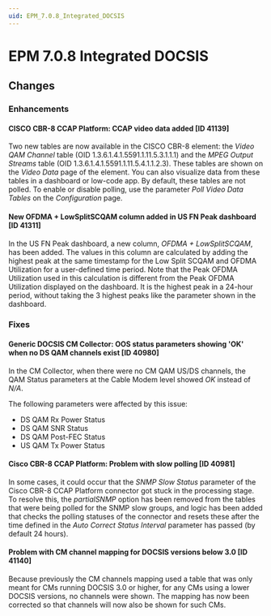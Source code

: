 ```yaml
---
uid: EPM_7.0.8_Integrated_DOCSIS
---
```


# EPM 7.0.8 Integrated DOCSIS

## Changes

### Enhancements

#### CISCO CBR-8 CCAP Platform: CCAP video data added [ID 41139]

Two new tables are now available in the CISCO CBR-8 element: the *Video QAM Channel* table (OID 1.3.6.1.4.1.5591.1.11.5.3.1.1.1) and the *MPEG Output Streams* table (OID 1.3.6.1.4.1.5591.1.11.5.4.1.1.2.3). These tables are shown on the *Video Data* page of the element. You can also visualize data from these tables in a dashboard or low-code app. By default, these tables are not polled. To enable or disable polling, use the parameter *Poll Video Data Tables* on the *Configuration* page.

#### New OFDMA + LowSplitSCQAM column added in US FN Peak dashboard [ID 41311]

In the US FN Peak dashboard, a new column, *OFDMA + LowSplitSCQAM*, has been added. The values in this column are calculated by adding the highest peak at the same timestamp for the Low Split SCQAM and OFDMA Utilization for a user-defined time period. Note that the Peak OFDMA Utilization used in this calculation is different from the Peak OFDMA Utilization displayed on the dashboard. It is the highest peak in a 24-hour period, without taking the 3 highest peaks like the parameter shown in the dashboard.

### Fixes

#### Generic DOCSIS CM Collector: OOS status parameters showing 'OK' when no DS QAM channels exist [ID 40980]

In the CM Collector, when there were no CM QAM US/DS channels, the QAM Status parameters at the Cable Modem level showed *OK* instead of *N/A*.

The following parameters were affected by this issue:

- DS QAM Rx Power Status
- DS QAM SNR Status
- DS QAM Post-FEC Status
- US QAM Tx Power Status

#### Cisco CBR-8 CCAP Platform: Problem with slow polling [ID 40981]

In some cases, it could occur that the *SNMP Slow Status* parameter of the Cisco CBR-8 CCAP Platform connector got stuck in the processing stage. To resolve this, the *partialSNMP* option has been removed from the tables that were being polled for the SNMP slow groups, and logic has been added that checks the polling statuses of the connector and resets these after the time defined in the *Auto Correct Status Interval* parameter has passed (by default 24 hours).

#### Problem with CM channel mapping for DOCSIS versions below 3.0 [ID 41140]

Because previously the CM channels mapping used a table that was only meant for CMs running DOCSIS 3.0 or higher, for any CMs using a lower DOCSIS versions, no channels were shown. The mapping has now been corrected so that channels will now also be shown for such CMs.
